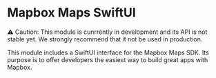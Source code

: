 #  Mapbox Maps SwiftUI

⚠️ Caution: This module is cunrrently in development and its API is not stable yet. We strongly recommend that it not be used in production.

This module includes a SwiftUI interface for the Mapbox Maps SDK. Its purpose is to offer developers the easiest way to build great apps with Mapbox.
